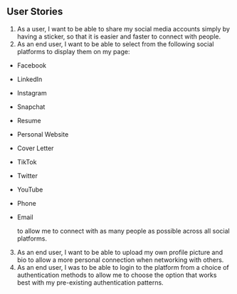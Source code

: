 ## User Stories
1.  As a user, I want to be able to share my social media accounts simply by having a sticker, so that it is easier and faster to connect with people.
2.  As an end user, I want to be able to select from the following social platforms to display them on my page:
 - Facebook
 - LinkedIn
 - Instagram
 - Snapchat
 - Resume
 - Personal Website
 - Cover Letter
 - TikTok
 - Twitter
 - YouTube
 - Phone
 - Email
 
   to allow me to connect with as many people as possible across all social platforms.
 
3. As an end user, I want to be able to upload my own profile picture and bio to allow a more personal connection when networking with others.
4. As an end user, I was to be able to login to the platform from a choice of authentication methods to allow me to choose the option that works best with my pre-existing authentication patterns.
